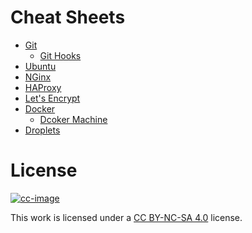 # Cheat Sheets

- [Git](git.md)
  - [Git Hooks](git-hook.md)
- [Ubuntu](ubuntu.md)
- [NGinx](nginx.md)
- [HAProxy](haproxy.md)
- [Let's Encrypt](letsencrypt.md)
- [Docker](docker.md)
  - [Dcoker Machine](docker-machine.md)
- [Droplets](droplets.md)

# License

[![cc-image]][cc-url]

This work is licensed under a [CC BY-NC-SA 4.0][cc-url] license.

[cc-image]: https://i.creativecommons.org/l/by-nc-sa/4.0/80x15.png
[cc-url]: https://creativecommons.org/licenses/by-nc-sa/4.0/
